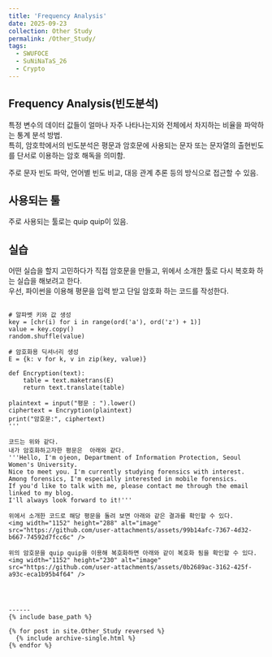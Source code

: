 ```yaml
---
title: 'Frequency Analysis'
date: 2025-09-23
collection: Other Study
permalink: /Other_Study/
tags:
  - SWUFOCE
  - SuNiNaTaS_26
  - Crypto
---
```


## Frequency Analysis(빈도분석)
특정 변수의 데이터 값들이 얼마나 자주 나타나는지와 전체에서 차지하는 비율을 파악하는 통계 분석 방법.   
특히, 암호학에서의 빈도분석은 평문과 암호문에 사용되는 문자 또는 문자열의 출현빈도를 단서로 이용하는 암호 해독을 의미함.

주로 문자 빈도 파악, 언어별 빈도 비교, 대응 관계 추론 등의 방식으로 접근할 수 있음.

## 사용되는 툴
주로 사용되는 툴로는 quip quip이 있음.   

## 실습
어떤 실습을 할지 고민하다가 직접 암호문을 만들고, 위에서 소개한 툴로 다시 복호화 하는 실습을 해보려고 한다.  
우선, 파이썬을 이용해 평문을 입력 받고 단일 암호화 하는 코드를 작성한다.  
```import random

# 알파벳 키와 값 생성
key = [chr(i) for i in range(ord('a'), ord('z') + 1)]
value = key.copy()
random.shuffle(value)

# 암호화용 딕셔너리 생성
E = {k: v for k, v in zip(key, value)}    

def Encryption(text):
    table = text.maketrans(E)
    return text.translate(table)  

plaintext = input("평문 : ").lower()
ciphertext = Encryption(plaintext)
print("암호문:", ciphertext)
'''  

코드는 위와 같다.
내가 암호화하고자한 평문은  아래와 같다.
'''Hello, I'm ojeon, Department of Information Protection, Seoul Women's University.  
Nice to meet you. I'm currently studying forensics with interest.  
Among forensics, I'm especially interested in mobile forensics.  
If you'd like to talk with me, please contact me through the email linked to my blog.  
I'll always look forward to it!'''  

위에서 소개한 코드로 해당 평문을 돌려 보면 아래와 같은 결과를 확인할 수 있다.  
<img width="1152" height="288" alt="image" src="https://github.com/user-attachments/assets/99b14afc-7367-4d32-b667-74592d7fcc6c" />

위의 암호문을 quip quip을 이용해 복호화하면 아래와 같이 복호화 됨을 확인할 수 있다.
<img width="1152" height="230" alt="image" src="https://github.com/user-attachments/assets/0b2689ac-3162-425f-a93c-eca1b95b4f64" />




------
{% include base_path %}

{% for post in site.Other_Study reversed %}
  {% include archive-single.html %}
{% endfor %}
